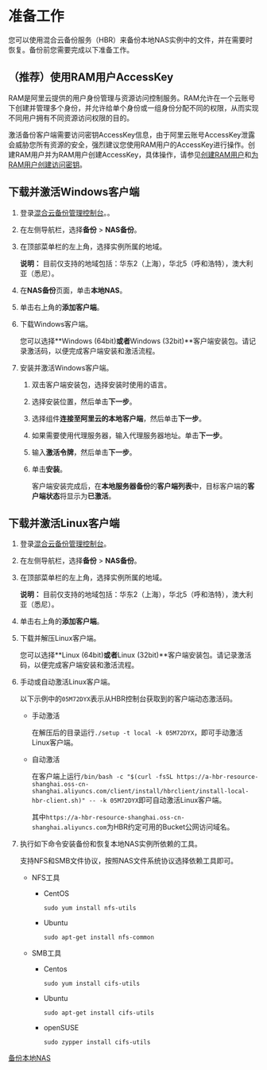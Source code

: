 # 准备工作

您可以使用混合云备份服务（HBR）来备份本地NAS实例中的文件，并在需要时恢复。备份前您需要完成以下准备工作。

## （推荐）使用RAM用户AccessKey

RAM是阿里云提供的用户身份管理与资源访问控制服务。RAM允许在一个云账号下创建并管理多个身份，并允许给单个身份或一组身份分配不同的权限，从而实现不同用户拥有不同资源访问权限的目的。

激活备份客户端需要访问密钥AccessKey信息，由于阿里云账号AccessKey泄露会威胁您所有资源的安全，强烈建议您使用RAM用户的AccessKey进行操作。创建RAM用户并为RAM用户创建AccessKey，具体操作，请参见[创建RAM用户](/cn.zh-CN/用户管理/基本操作/创建RAM用户.md)和[为RAM用户创建访问密钥](/cn.zh-CN/安全设置/访问密钥/为RAM用户创建访问密钥.md)。

## 下载并激活Windows客户端

1.  登录[混合云备份管理控制台](https://hbr.console.aliyun.com)。。

2.  在左侧导航栏，选择**备份** \> **NAS备份**。

3.  在顶部菜单栏的左上角，选择实例所属的地域。

    **说明：** 目前仅支持的地域包括：华东2（上海），华北5（呼和浩特），澳大利亚（悉尼）。

4.  在**NAS备份**页面，单击**本地NAS**。

5.  单击右上角的**添加客户端**。

6.  下载Windows客户端。

    您可以选择**Windows \(64bit\)**或者**Windows \(32bit\)**客户端安装包。请记录激活码，以便完成客户端安装和激活流程。

7.  安装并激活Windows客户端。

    1.  双击客户端安装包，选择安装时使用的语言。

    2.  选择安装位置，然后单击**下一步**。

    3.  选择组件**连接至阿里云的本地客户端**，然后单击**下一步**。

    4.  如果需要使用代理服务器，输入代理服务器地址。单击**下一步**。

    5.  输入**激活令牌**，然后单击**下一步**。

    6.  单击**安装**。

        客户端安装完成后，在**本地服务器备份**的**客户端列表**中，目标客户端的**客户端状态**将显示为**已激活**。


## 下载并激活Linux客户端

1.  登录[混合云备份管理控制台](https://hbr.console.aliyun.com)。

2.  在左侧导航栏，选择**备份** \> **NAS备份**。

3.  在顶部菜单栏的左上角，选择实例所属的地域。

    **说明：** 目前仅支持的地域包括：华东2（上海），华北5（呼和浩特），澳大利亚（悉尼）。

4.  单击右上角的**添加客户端**。

5.  下载并解压Linux客户端。

    您可以选择**Linux \(64bit\)**或者**Linux \(32bit\)**客户端安装包。请记录激活码，以便完成客户端安装和激活流程。

6.  手动或自动激活Linux客户端。

    以下示例中的`05M72DYX`表示从HBR控制台获取到的客户端动态激活码。

    -   手动激活

        在解压后的目录运行`./setup -t local -k 05M72DYX`，即可手动激活Linux客户端。

    -   自动激活

        在客户端上运行`/bin/bash -c "$(curl -fsSL https://a-hbr-resource-shanghai.oss-cn-shanghai.aliyuncs.com/client/install/hbrclient/install-local-hbr-client.sh)" -- -k 05M72DYX`即可自动激活Linux客户端。

        其中`https://a-hbr-resource-shanghai.oss-cn-shanghai.aliyuncs.com`为HBR约定可用的Bucket公网访问域名。

7.  执行如下命令安装备份和恢复本地NAS实例所依赖的工具。

    支持NFS和SMB文件协议，按照NAS文件系统协议选择依赖工具即可。

    -   NFS工具
        -   CentOS

            ```
            sudo yum install nfs-utils
            ```

        -   Ubuntu

            ```
            sudo apt-get install nfs-common
            ```

    -   SMB工具
        -   Centos

            ```
            sudo yum install cifs-utils
            ```

        -   Ubuntu

            ```
            sudo apt-get install cifs-utils
            ```

        -   openSUSE

            ```
            sudo zypper install cifs-utils
            ```


[备份本地NAS](/cn.zh-CN/NAS备份教程/本地NAS备份/备份本地NAS.md)

